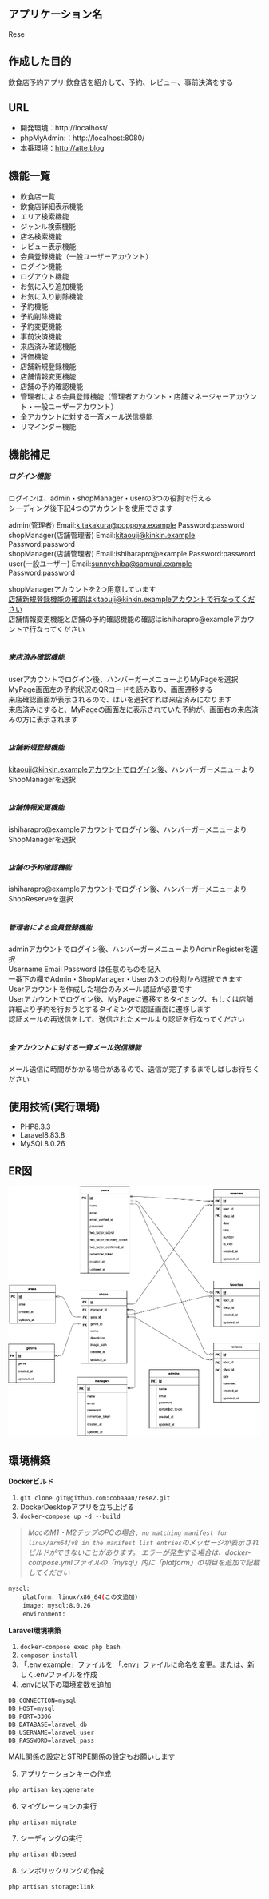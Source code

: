 ## アプリケーション名
Rese

## 作成した目的
飲食店予約アプリ
飲食店を紹介して、予約、レビュー、事前決済をする

## URL
- 開発環境：http://localhost/
- phpMyAdmin:：http://localhost:8080/
- 本番環境：http://atte.blog

## 機能一覧
- 飲食店一覧
- 飲食店詳細表示機能
- エリア検索機能
- ジャンル検索機能
- 店名検索機能
- レビュー表示機能
- 会員登録機能（一般ユーザーアカウント）
- ログイン機能
- ログアウト機能
- お気に入り追加機能
- お気に入り削除機能
- 予約機能
- 予約削除機能
- 予約変更機能
- 事前決済機能
- 来店済み確認機能
- 評価機能
- 店舗新規登録機能
- 店舗情報変更機能
- 店舗の予約確認機能
- 管理者による会員登録機能（管理者アカウント・店舗マネージャーアカウント・一般ユーザーアカウント）
- 全アカウントに対する一斉メール送信機能
- リマインダー機能

## 機能補足
##### ログイン機能
ログインは、admin・shopManager・userの3つの役割で行える  
シーディング後下記4つのアカウントを使用できます  

admin(管理者)  Email:k.takakura@poppoya.example Password:password  
shopManager(店舗管理者) Email:kitaouji@kinkin.example Password:password  
shopManager(店舗管理者) Email:ishiharapro@example Password:password  
user(一般ユーザー) Email:sunnychiba@samurai.example Password:password  

shopManagerアカウントを2つ用意しています  
店舗新規登録機能の確認はkitaouji@kinkin.exampleアカウントで行なってください  
店舗情報変更機能と店舗の予約確認機能の確認はishiharapro@exampleアカウントで行なってください  
<br>

##### 来店済み確認機能
userアカウントでログイン後、ハンバーガーメニューよりMyPageを選択  
MyPage画面左の予約状況のQRコードを読み取り、画面遷移する  
来店確認画面が表示されるので、はいを選択すれば来店済みになります  
来店済みにすると、MyPageの画面左に表示されていた予約が、画面右の来店済みの方に表示されます  
<br>

##### 店舗新規登録機能
kitaouji@kinkin.exampleアカウントでログイン後、ハンバーガーメニューよりShopManagerを選択  
<br>

##### 店舗情報変更機能
ishiharapro@exampleアカウントでログイン後、ハンバーガーメニューよりShopManagerを選択  
<br>

#####  店舗の予約確認機能
ishiharapro@exampleアカウントでログイン後、ハンバーガーメニューよりShopReserveを選択  
<br>

##### 管理者による会員登録機能
adminアカウントでログイン後、ハンバーガーメニューよりAdminRegisterを選択  
Username Email Password は任意のものを記入  
一番下の欄でAdmin・ShopManager・Userの3つの役割から選択できます  
Userアカウントを作成した場合のみメール認証が必要です  
Userアカウントでログイン後、MyPageに遷移するタイミング、もしくは店舗詳細より予約を行おうとするタイミングで認証画面に遷移します  
認証メールの再送信をして、送信されたメールより認証を行なってください  
<br>

##### 全アカウントに対する一斉メール送信機能
メール送信に時間がかかる場合があるので、送信が完了するまでしばしお待ちください  

## 使用技術(実行環境)
- PHP8.3.3
- Laravel8.83.8
- MySQL8.0.26

## ER図
![alt text](rese.drawio-1.png)

## 環境構築
**Dockerビルド**
1. `git clone git@github.com:cobaaan/rese2.git`
2. DockerDesktopアプリを立ち上げる
3. `docker-compose up -d --build`

> *MacのM1・M2チップのPCの場合、`no matching manifest for linux/arm64/v8 in the manifest list entries`のメッセージが表示されビルドができないことがあります。
エラーが発生する場合は、docker-compose.ymlファイルの「mysql」内に「platform」の項目を追加で記載してください*
``` bash
mysql:
    platform: linux/x86_64(この文追加)
    image: mysql:8.0.26
    environment:
```

**Laravel環境構築**
1. `docker-compose exec php bash`
2. `composer install`
3. 「.env.example」ファイルを 「.env」ファイルに命名を変更。または、新しく.envファイルを作成
4. .envに以下の環境変数を追加
``` text
DB_CONNECTION=mysql
DB_HOST=mysql
DB_PORT=3306
DB_DATABASE=laravel_db
DB_USERNAME=laravel_user
DB_PASSWORD=laravel_pass
```
MAIL関係の設定とSTRIPE関係の設定もお願いします

5. アプリケーションキーの作成
``` bash
php artisan key:generate
```

6. マイグレーションの実行
``` bash
php artisan migrate
```

7. シーディングの実行
``` bash
php artisan db:seed
```

8. シンボリックリンクの作成
``` bash
php artisan storage:link
```